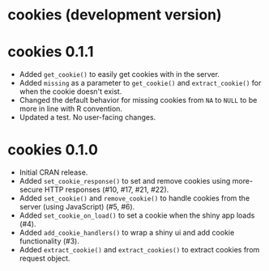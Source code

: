 # cookies (development version)

# cookies 0.1.1

* Added `get_cookie()` to easily get cookies with in the server.
* Added `missing` as a parameter to `get_cookie()` and `extract_cookie()` for when the cookie doesn't exist.
* Changed the default behavior for missing cookies from `NA` to `NULL` to be more in line with R convention.
* Updated a test. No user-facing changes.

# cookies 0.1.0

* Initial CRAN release.
* Added `set_cookie_response()` to set and remove cookies using more-secure HTTP responses (#10, #17, #21, #22).
* Added `set_cookie()` and `remove_cookie()` to handle cookies from the server (using JavaScript) (#5, #6).
* Added `set_cookie_on_load()` to set a cookie when the shiny app loads (#4).
* Added `add_cookie_handlers()`  to wrap a shiny ui and add cookie functionality (#3).
* Added `extract_cookie()` and `extract_cookies()` to extract cookies from request object.
